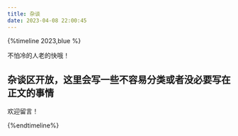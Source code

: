 ```yaml
---
title: 杂谈
date: 2023-04-08 22:00:45
---
```


{%timeline 2023,blue %}
<!-- timeline 4.10 -->
不怕冷的人老的快哦！
<!-- endtimeline -->

<!-- timeline 4.8 -->
杂谈区开放，这里会写一些不容易分类或者没必要写在正文的事情
--------------
欢迎留言！
<!-- endtimeline -->
{%endtimeline%}